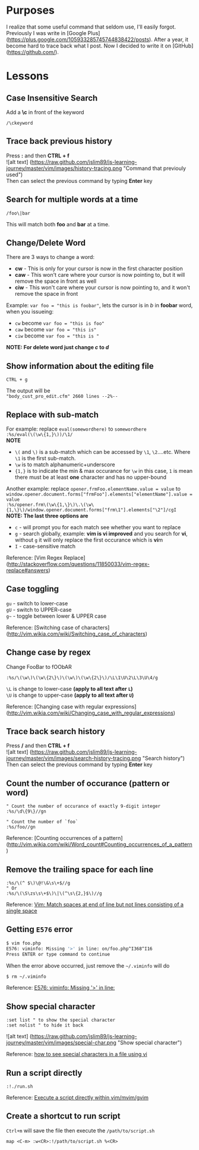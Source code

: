 # Purposes
I realize that some useful command that seldom use, I'll easily forgot. Previously I was write in [Google Plus] (https://plus.google.com/105933285745744838422/posts). After a year, it become hard to trace back what I post. Now I decided to write it on [GitHub] (https://github.com/).

# Lessons

## Case Insensitive Search
Add a **\c** in front of the keyword
```vim
/\ckeyword
```

## Trace back previous history
Press **:** and then **CTRL + f**  
![alt text] (https://raw.github.com/jslim89/js-learning-journey/master/vim/images/history-tracing.png "Command that previouly used")  
Then can select the previous command by typing **Enter** key

## Search for multiple words at a time
```vim
/foo\|bar
```
This will match both **foo** and **bar** at a time.

## Change/Delete Word
There are 3 ways to change a word:
* **cw** - This is only for your cursor is now in the first character position
* **caw** - This won't care where your cursor is now pointing to, but it will remove the space in front as well
* **ciw** - This won't care where your cursor is now pointing to, and it won't remove the space in front

Example: `var foo = "this is foobar"`, lets the cursor is in _b_ in **foobar** word, when you issueing:
* `cw` become `var foo = "this is foo"`
* `caw` become `var foo = "this is"`
* `ciw` become `var foo = "this is "`

**NOTE: For delete word just change _c_ to _d_**

## Show information about the editing file
```vim
CTRL + g
```
The output will be  
`"body_cust_pro_edit.cfm" 2660 lines --2%--`

## Replace with sub-match
For example: replace `eval(somewordhere)` to `somewordhere`  
`:%s/eval(\(\w\{1,}\))/\1/`  
**NOTE**
* `\(` and `\)` is a sub-match which can be accessed by `\1`, `\2`....etc. Where `\1` is the first sub-match.
* `\w` is to match alphanumeric+underscore
* `{1,}` is to indicate the min & max occurance for `\w` in this case, `1` is mean there must be at least **one** character and has no upper-bound

Another example: replace `opener.frmFoo.elementName.value = value` to `window.opener.document.forms["frmFoo"].elements["elementName"].value = value`  
`:%s/opener.frm\(\w\{1,\}\)\.\(\w\{1,\}\)/window.opener.document.forms["frm\1"].elements["\2"]/cgI`  
**NOTE: The last three options are**
* `c` - will prompt you for each match see whether you want to replace
* `g` - search globally, example: **vim is vi improved** and you search for **vi**, without `g` it will only replace the first occurance which is **vi**m
* `I` - case-sensitive match

Reference: [Vim Regex Replace] (http://stackoverflow.com/questions/11850033/vim-regex-replace#answers)

## Case toggling
`gu` - switch to lower-case  
`gU` - switch to UPPER-case  
`g~` - toggle between lower & UPPER case

Reference: [Switching case of characters] (http://vim.wikia.com/wiki/Switching_case_of_characters)

## Change case by regex
Change FooBar to fOObAR
```viml
:%s/\(\w\)\(\w\{2\}\)\(\w\)\(\w\{2\}\)/\L\1\U\2\L\3\U\4/g
```
`\L` is change to lower-case **(apply to all text after `L`)**  
`\U` is change to upper-case **(apply to all text after `U`)**

Reference: [Changing case with regular expressions] (http://vim.wikia.com/wiki/Changing_case_with_regular_expressions)

## Trace back search history
Press **/** and then **CTRL + f**  
![alt text] (https://raw.github.com/jslim89/js-learning-journey/master/vim/images/search-history-tracing.png "Search history")  
Then can select the previous command by typing **Enter** key

## Count the number of occurance (pattern or word)
```viml
" Count the number of occurance of exactly 9-digit integer
:%s/\d\{9\}//gn

" Count the number of `foo`
:%s/foo//gn
```

Reference: [Counting occurrences of a pattern] (http://vim.wikia.com/wiki/Word_count#Counting_occurrences_of_a_pattern)

## Remove the trailing space for each line
```viml
:%s/\(^ $\)\@!\&\s\+$//g
" Or
:%s/\(\S\zs\s\+$\)\|\(^\s\{2,}$\)//g
```

Reference: [Vim: Match spaces at end of line but not lines consisting of a single space](http://stackoverflow.com/questions/7946057/vim-match-spaces-at-end-of-line-but-not-lines-consisting-of-a-single-space#answers)

## Getting `E576` error
```sh
$ vim foo.php
E576: viminfo: Missing '>' in line: on/foo.php^I368^I16
Press ENTER or type command to continue
```
When the error above occurred, just remove the `~/.viminfo` will do
```sh
$ rm ~/.viminfo
```

Reference: [E576: viminfo: Missing '>' in line:](http://www.linuxquestions.org/questions/linux-newbie-8/e576-viminfo-missing-in-line-691158/#post3378332)

## Show special character

```viml
:set list " to show the special character
:set nolist " to hide it back
```

![alt text] (https://raw.github.com/jslim89/js-learning-journey/master/vim/images/special-char.png "Show special character")

Reference: [how to see special characters in a file using vi](http://www.unix.com/87041-post6.html?s=12ce7df9bdb92330b794db1425eb4f41)

## Run a script directly
```viml
:!./run.sh
```

Reference: [Execute a script directly within vim/mvim/gvim](https://stackoverflow.com/questions/3166413/execute-a-script-directly-within-vim-mvim-gvim/3166491#3166491)

## Create a shortcut to run script
`Ctrl+m` will save the file then execute the `/path/to/script.sh`

```viml
map <C-m> :w<CR>:!/path/to/script.sh %<CR>
```
